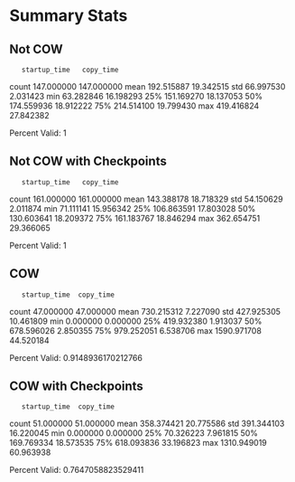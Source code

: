 # Summary Stats

## Not COW
       startup_time   copy_time
count    147.000000  147.000000
mean     192.515887   19.342515
std       66.997530    2.031423
min       63.282846   16.198293
25%      151.169270   18.137053
50%      174.559936   18.912222
75%      214.514100   19.799430
max      419.416824   27.842382

Percent Valid: 1

## Not COW with Checkpoints
       startup_time   copy_time
count    161.000000  161.000000
mean     143.388178   18.718329
std       54.150629    2.011874
min       71.111141   15.956342
25%      106.863591   17.803028
50%      130.603641   18.209372
75%      161.183767   18.846294
max      362.654751   29.366065

Percent Valid: 1

## COW
       startup_time  copy_time
count     47.000000  47.000000
mean     730.215312   7.227090
std      427.925305  10.461809
min        0.000000   0.000000
25%      419.932380   1.913037
50%      678.596026   2.850355
75%      979.252051   6.538706
max     1590.971708  44.520184

Percent Valid: 0.9148936170212766

## COW with Checkpoints
       startup_time  copy_time
count     51.000000  51.000000
mean     358.374421  20.775586
std      391.344103  16.220045
min        0.000000   0.000000
25%       70.326223   7.961815
50%      169.769334  18.573535
75%      618.093836  33.196823
max     1310.949019  60.963938

Percent Valid: 0.7647058823529411